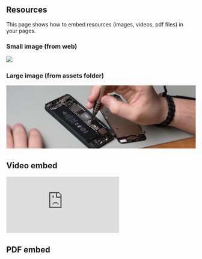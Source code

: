 ## Resources
This page shows how to embed resources (images, videos, pdf files) in your pages.

### Small image (from web)

![](https://pbs.twimg.com/profile_images/903658777295163392/afySJpM5_400x400.jpg)

### Large image (from assets folder)

![](assets/images/cover.jpg)

## Video embed

<!-- change src="" attribute  -->
<div class="aspect-ratio video">
  <iframe src="https://www.youtube.com/embed/uWSxzjyMNpU" frameborder="0" allowfullscreen="True"></iframe>
</div>

## PDF embed

<!-- change data="" and href="" attributes  -->
<!-- change height="" if needed  -->
<div class="aspect-ratio power-point">
  <object data="assets/pdf/powerpoint.pdf" type="application/pdf">
    <object data="https://docs.google.com/gview?embedded=true&url=https://thegreattransition.github.io/group00/assets/pdf/powerpoint.pdf"></object>
  </object>
</div>

<div class="aspect-ratio document">
  <object data="assets/pdf/a4.pdf" type="application/pdf" width="50%">
    <object data="https://docs.google.com/gview?embedded=true&url=https://thegreattransition.github.io/group00/assets/pdf/a4.pdf"></object>
  </object>
</div>

<!-- <object data="assets/pdf/sample-pdf.pdf" type="application/pdf" width="100%" height="600px">
  <p>This browser does not support PDFs. Please download the PDF from <a href="assets/pdf/sample-pdf.pdf">here</a>!</p>
</object> -->
